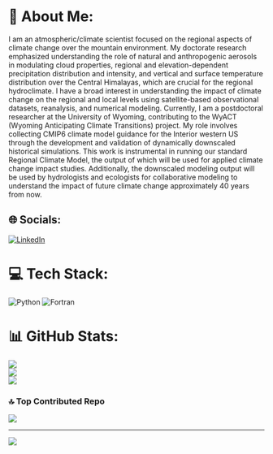 # 💫 About Me:
I am an atmospheric/climate scientist focused on the regional aspects of climate change over the mountain environment.  My doctorate research emphasized understanding the role of natural and anthropogenic aerosols in modulating cloud properties, regional and elevation-dependent precipitation distribution and intensity, and vertical and surface temperature distribution over the Central Himalayas, which are crucial for the regional hydroclimate. I have a broad interest in understanding the impact of climate change on the regional and local levels using satellite-based observational datasets, reanalysis, and numerical modeling.  Currently, I am a postdoctoral researcher at the University of Wyoming, contributing to the WyACT (Wyoming Anticipating Climate Transitions) project.   My role involves collecting CMIP6 climate model guidance for the Interior western US through the development and validation of dynamically downscaled historical simulations. This work is instrumental in running our standard Regional Climate Model, the output of which will be used for applied climate change impact studies. Additionally, the downscaled modeling output will be used by hydrologists and ecologists for collaborative modeling to understand the impact of future climate change approximately 40 years from now.


## 🌐 Socials:
[![LinkedIn](https://img.shields.io/badge/LinkedIn-%230077B5.svg?logo=linkedin&logoColor=white)](https://linkedin.com/in/https://www.linkedin.com/in/pramod-adhikari-ph-d-773a276a/) 

# 💻 Tech Stack:
![Python](https://img.shields.io/badge/python-3670A0?style=for-the-badge&logo=python&logoColor=ffdd54) ![Fortran](https://img.shields.io/badge/Fortran-%23734F96.svg?style=for-the-badge&logo=fortran&logoColor=white)
# 📊 GitHub Stats:
![](https://github-readme-stats.vercel.app/api?username=pramodadhikari&theme=dark&hide_border=false&include_all_commits=false&count_private=false)<br/>
![](https://github-readme-streak-stats.herokuapp.com/?user=pramodadhikari&theme=dark&hide_border=false)<br/>
![](https://github-readme-stats.vercel.app/api/top-langs/?username=pramodadhikari&theme=dark&hide_border=false&include_all_commits=false&count_private=false&layout=compact)

### 🔝 Top Contributed Repo
![](https://github-contributor-stats.vercel.app/api?username=pramodadhikari&limit=5&theme=dark&combine_all_yearly_contributions=true)

---
[![](https://visitcount.itsvg.in/api?id=pramodadhikari&icon=0&color=0)](https://visitcount.itsvg.in)

<!-- Proudly created with GPRM ( https://gprm.itsvg.in ) -->
